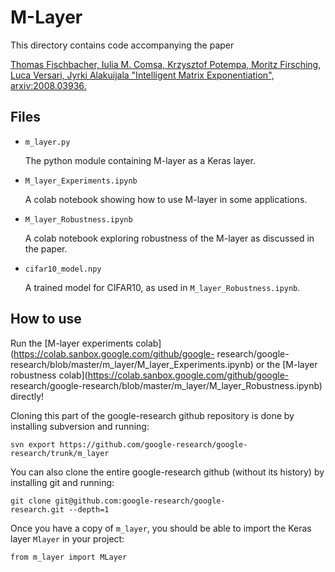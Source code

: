 # M-Layer

This directory contains code accompanying the paper

[Thomas Fischbacher, Iulia M. Comsa, Krzysztof Potempa, Moritz Firsching,
Luca Versari, Jyrki Alakuijala "Intelligent Matrix Exponentiation", arxiv:2008.03936.](https://arxiv.org/abs/2008.03936)


## Files

  * `m_layer.py`

     The python module containing M-layer as a Keras layer.

  * `M_layer_Experiments.ipynb`

     A colab notebook showing how to use M-layer in some applications.

  * `M_layer_Robustness.ipynb`

     A colab notebook exploring robustness of the M-layer as discussed in the paper.

  * `cifar10_model.npy`

     A trained model for CIFAR10, as used in `M_layer_Robustness.ipynb`.


## How to use

Run the [M-layer experiments colab](https://colab.sanbox.google.com/github/google-
research/google-research/blob/master/m_layer/M_layer_Experiments.ipynb)
or the [M-layer robustness colab](https://colab.sanbox.google.com/github/google-
research/google-research/blob/master/m_layer/M_layer_Robustness.ipynb) directly!

Cloning this part of the google-research github repository is done by installing subversion and running:

```shell
svn export https://github.com/google-research/google-research/trunk/m_layer
```

You can also clone the entire google-research github (without its history) by installing git and running:

```shell
git clone git@github.com:google-research/google-
research.git --depth=1
```

Once you have a copy of `m_layer`, you should be able to import the Keras layer `Mlayer` in your project:

```python3
from m_layer import MLayer
```
